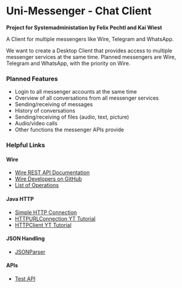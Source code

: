 # Uni-Messenger - Chat Client
**Project for Systemadministation by Felix Pechtl and Kai Wiest**

A Client for multiple messengers like Wire, Telegram and WhatsApp.

We want to create a Desktop Client that provides access to multiple messenger services at the same time.
Planned messengers are Wire, Telegram and WhatsApp, with the priority on Wire.
### Planned Features
- Login to all messenger accounts at the same time
- Overview of all conversations from all messenger services
- Sending/receiving of messages
- History of conversations
- Sending/receiving of files (audio, text, picture)
- Audio/video calls
- Other functions the messenger APIs provide

### Helpful Links
#### Wire
- [Wire REST API Documentation](https://docs.wire.com/understand/api-client-perspective/authentication.html)
- [Wire Developers on GitHub](https://github.com/wireapp)
- [List of Operations](https://staging-nginz-https.zinfra.io/swagger-ui/)

#### Java HTTP
- [Simple HTTP Connection](https://www.baeldung.com/java-9-http-client)
- [HTTPURLConnection YT Tutorial](https://www.youtube.com/watch?v=qzRKa8I36Ww&ab_channel=CodingMaster-ProgrammingTutorials)
- [HTTPClient YT Tutorial](https://www.youtube.com/watch?v=5MmlRZZxTqk&ab_channel=DanVega)

#### JSON Handling
- [JSONParser](https://www.geeksforgeeks.org/parse-json-java/)

#### APIs
- [Test API](https://jsonplaceholder.typicode.com/)